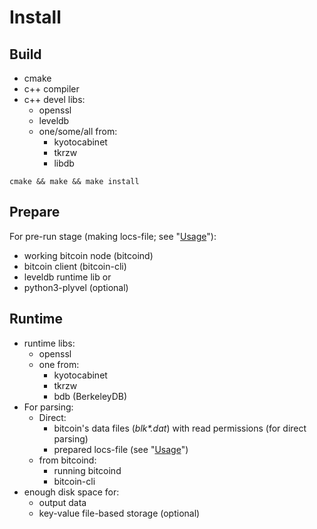 # Install

## Build
- cmake
- c++ compiler
- c++ devel libs:
  - openssl
  - leveldb
  - one/some/all from:
     - kyotocabinet
     - tkrzw
     - libdb

`cmake && make && make install`

## Prepare

For pre-run stage (making locs-file; see "[Usage](Usage.md)"):

- working bitcoin node (bitcoind)
- bitcoin client (bitcoin-cli)
- leveldb runtime lib or
- python3-plyvel (optional)

## Runtime
- runtime libs:
  - openssl
  - one from:
     - kyotocabinet
     - tkrzw
     - bdb (BerkeleyDB)
- For parsing:
  - Direct:
     - bitcoin's data files (*blk\*.dat*) with read permissions (for direct parsing)
     - prepared locs-file (see "[Usage](Usage.md)")
  - from bitcoind:
     - running bitcoind
     - bitcoin-cli
- enough disk space for:
  - output data
  - key-value file-based storage (optional)
